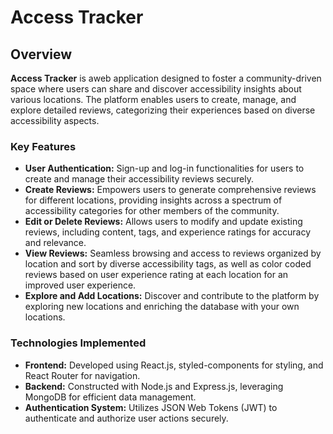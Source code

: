 # Access Tracker

## Overview

**Access Tracker** is aweb application designed to foster a community-driven space where users can share and discover accessibility insights about various locations. The platform enables users to create, manage, and explore detailed reviews, categorizing their experiences based on diverse accessibility aspects.

### Key Features

- **User Authentication:** Sign-up and log-in functionalities for users to create and manage their accessibility reviews securely.
- **Create Reviews:** Empowers users to generate comprehensive reviews for different locations, providing insights across a spectrum of accessibility categories for other members of the community.
- **Edit or Delete Reviews:** Allows users to modify and update existing reviews, including content, tags, and experience ratings for accuracy and relevance.
- **View Reviews:** Seamless browsing and access to reviews organized by location and sort by diverse accessibility tags, as well as color coded reviews based on user experience rating at each location for an improved user experience.
- **Explore and Add Locations:** Discover and contribute to the platform by exploring new locations and enriching the database with your own locations.


### Technologies Implemented

- **Frontend:** Developed using React.js, styled-components for styling, and React Router for navigation.
- **Backend:** Constructed with Node.js and Express.js, leveraging MongoDB for efficient data management.
- **Authentication System:** Utilizes JSON Web Tokens (JWT) to authenticate and authorize user actions securely.